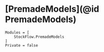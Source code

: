 # [PremadeModels](@id PremadeModels)

```@autodocs
Modules = [
    StockFlow.PremadeModels
]
Private = false
```
